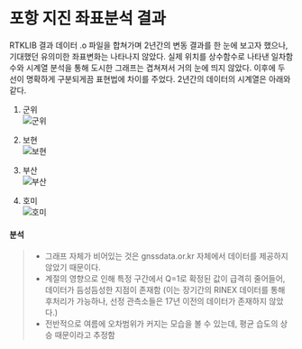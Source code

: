 # 포항 지진 좌표분석 결과  
  
  RTKLIB 결과 데이터 .o 파일을 합쳐가며 2년간의 변동 결과를 한 눈에 보고자 했으나, 기대했던 유의미한 좌표변화는 나타나지 않았다. 실제 위치를 상수함수로 나타낸 일차함수와 시계열 분석을 통해 도시한 그래프는 겹쳐져서 거의 눈에 띄지 않았다. 이후에 두 선이 명확하게 구분되게끔 표현법에 차이를 주었다.
  2년간의 데이터의 시계열은 아래와 같다.
  
1. 군위  
![군위](https://user-images.githubusercontent.com/92227496/139859655-6dd94b71-bbcf-42f8-a18d-b0226852ac54.jpg)  
  
2. 보현  
![보현](https://user-images.githubusercontent.com/92227496/139862457-2fa5b0bd-ef12-4af0-9e73-8c5292b4149e.jpg)  
  
3. 부산  
![부산](https://user-images.githubusercontent.com/92227496/139862470-937faea9-f333-44eb-92b7-784bda5ba939.jpg)  

4. 호미  
![호미](https://user-images.githubusercontent.com/92227496/139862724-b0a71a6a-e7d0-4caa-a18a-917bb24addab.jpg)  


#### 분석
> - 그래프 자체가 비어있는 것은 gnssdata.or.kr 자체에서 데이터를 제공하지 않았기 때문이다.
> - 계절의 영향으로 인해 특정 구간에서 Q=1로 확정된 값이 급격히 줄어들어, 데이터가 듬성듬성한 지점이 존재함
>    (이는 장기간의 RINEX 데이터를 통해 후처리가 가능하나, 선정 관측소들은 17년 이전의 데이터가 존재하지 않았다.)
> - 전반적으로 여름에 오차범위가 커지는 모습을 볼 수 있는데, 평균 습도의 상승 때문이라고 추정함
